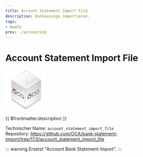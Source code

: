 ```yaml
---
title: Account Statement Import File
description: Bankauszüge importieren.
tags:
- HowTo
prev: ./accounting
---
```

# Account Statement Import File
![icon_oca_app](attachments/icon_oca_app.png)

{{ $frontmatter.description }}

Technischer Name: `account_statement_import_file`\
Repository: <https://github.com/OCA/bank-statement-import/tree/17.0/account_statement_import_file>

::: warning
Ersetzt "Account Bank Statement Import".
:::